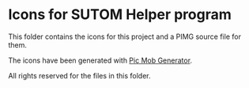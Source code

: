 # Icons for SUTOM Helper program

This folder contains the icons for this project and a PIMG source file for them.

The icons have been generated with [Pic Mob Generator](https://picmobgenerator.olfsoftware.fr).

All rights reserved for the files in this folder.
